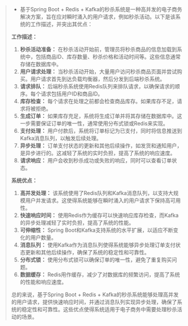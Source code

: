 >- 基于Spring Boot + Redis + Kafka的秒杀系统是一种高并发的电子商务解决方案，旨在应对瞬时涌入的用户请求，例如秒杀活动。以下是该系统的工作描述，并突出其优点：
>
>  **工作描述：**
>
>  1. **秒杀活动准备：** 在秒杀活动开始前，管理员将秒杀商品的信息加载到系统中，包括商品ID、库存数量、秒杀价格和活动时间等。这些信息通常存储在数据库中。
>  2. **用户请求处理：** 当秒杀活动开始，大量用户访问秒杀商品页面并尝试购买。用户请求首先到达负载均衡器，然后分发到后端秒杀系统。
>  3. **请求排队：** 后端秒杀系统使用Redis队列来排队请求，以确保请求的顺序。每个请求包括用户ID和商品ID。
>  4. **库存检查：** 每个请求在处理之前都会检查商品库存。如果库存不足，请求将被拒绝。
>  5. **生成订单：** 如果库存充足，系统将生成订单并将其存储在数据库中。这一步需要保证订单的唯一性，通常使用分布式锁或Redis来实现。
>  6. **支付处理：** 用户付款后，系统将订单标记为已支付，同时将信息推送到Kafka消息队列，以触发后续处理。
>  7. **异步处理：** 订单支付状态的更新和其他后续操作，如发货和通知用户，是异步进行的。这减轻了系统的实时负担，提高了系统的响应速度。
>  8. **请求响应：** 用户会收到秒杀成功或失败的响应，同时可以查看订单状态。
>
>  **系统优点：**
>
>  1. **高并发处理：** 该系统使用了Redis队列和Kafka消息队列，以支持大规模用户并发请求。这使得系统能够在瞬时涌入的用户请求下保持高可用性。
>  2. **快速响应时间：** 使用Redis作为缓存可以快速响应库存检查，而Kafka的异步处理减轻了实时负担，提高了系统的性能。
>  3. **可伸缩性：** Spring Boot和Kafka支持系统的水平扩展，以适应不断变化的用户数量。
>  4. **消息队列：** 使用Kafka作为消息队列使得系统能够异步处理订单支付状态更新和其他后续操作，确保了系统的稳定性和可靠性。
>  5. **分布式锁：** 使用分布式锁可以确保订单的唯一性，避免了重复购买问题。
>  6. **数据缓存：** Redis用作缓存，减少了对数据库的频繁访问，提高了系统的性能和响应速度。
>
>  总的来说，基于Spring Boot + Redis + Kafka的秒杀系统能够处理高并发的用户请求，提供快速响应时间，并通过消息队列实现异步处理，确保了系统的稳定性和可靠性。这些优点使得系统适用于电子商务中需要处理秒杀活动的场景。
